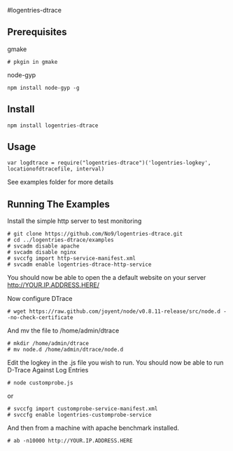 #logentries-dtrace

## Prerequisites

gmake
 
```
# pkgin in gmake 
```
node-gyp

```
npm install node-gyp -g
```

## Install 
```
npm install logentries-dtrace
```

## Usage 
```
var logdtrace = require("logentries-dtrace")('logentries-logkey', locationofdtracefile, interval)
```
See examples folder for more details

## Running The Examples

Install the simple http server to test monitoring

```
# git clone https://github.com/No9/logentries-dtrace.git
# cd ../logentries-dtrace/examples
# svcadm disable apache
# svcadm disable nginx
# svccfg import http-service-manifest.xml 
# svcadm enable logentries-dtrace-http-service
```

You should now be able to open the a default website on your server 
http://YOUR.IP.ADDRESS.HERE/

Now configure DTrace 

```
# wget https://raw.github.com/joyent/node/v0.8.11-release/src/node.d --no-check-certificate
```

And mv the file to /home/admin/dtrace

```
# mkdir /home/admin/dtrace
# mv node.d /home/admin/dtrace/node.d
```
Edit the logkey in the .js file you wish to run.
You should now be able to run D-Trace Against Log Entries

```
# node customprobe.js
```
or
```
# svccfg import customprobe-service-manifest.xml
# svccfg enable logentries-customprobe-service
```

And then from a machine with apache benchmark installed. 

```
# ab -n10000 http://YOUR.IP.ADDRESS.HERE
```
